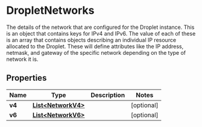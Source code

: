 

# DropletNetworks

The details of the network that are configured for the Droplet instance.  This is an object that contains keys for IPv4 and IPv6.  The value of each of these is an array that contains objects describing an individual IP resource allocated to the Droplet.  These will define attributes like the IP address, netmask, and gateway of the specific network depending on the type of network it is.

## Properties

| Name | Type | Description | Notes |
|------------ | ------------- | ------------- | -------------|
|**v4** | [**List&lt;NetworkV4&gt;**](NetworkV4.md) |  |  [optional] |
|**v6** | [**List&lt;NetworkV6&gt;**](NetworkV6.md) |  |  [optional] |



